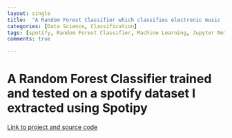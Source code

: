 ```yaml
---
layout: single
title:  "A Random Forest Classifier which classifies electronic music :)"
categories: [Data Science, Classification]
tags: [spotify, Random Forest Classifier, Machine Learning, Jupyter Notebook]
comments: true

---
```


# A Random Forest Classifier trained and tested on a spotify dataset I extracted using Spotipy

[Link to project and source code](https://github.com/orenzion/random-forest-classifier-spotify)